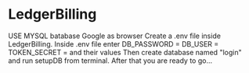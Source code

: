 # LedgerBilling
USE MYSQL batabase
Google as browser
Create a .env file inside LedgerBilling. Inside .env file enter
DB_PASSWORD = 
DB_USER = 
TOKEN_SECRET =
and their values
Then create database named "login" and run setupDB from terminal.
After that you are ready to go...
